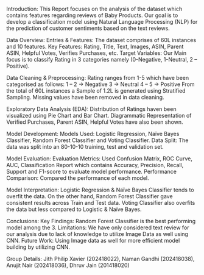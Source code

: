Introduction: 
This Report focuses on the analysis of the dataset which contains features regarding reviews of Baby Products. Our goal is to develop a classification model using Natural Language Processing (NLP) for the prediction of customer sentiments based on the text reviews. 

Data Overview: 
Entries & Features: The dataset comprises of 60L instances and 10 features. 
Key Features: Rating, Title, Text, Images, ASIN, Parent ASIN, Helpful Votes, Verifies Purchases, etc. 
Target Variables: Our Main focus is to classify Rating in 3 categories namely (0-Negative, 1-Neutral, 2 – Positive).

Data Cleaning & Preprocessing: 
Rating ranges from 1-5 which have been categorised as follows:
1 – 2  -> Negative
3  -> Neutral
4 – 5  -> Positive
From the total of 60L instances a Sample of 1.2L is generated using Stratified Sampling. Missing values have been removed in data cleaning.

Exploratory Data Analysis (EDA): 
Distribution of Ratings haven been visualized using Pie Chart and Bar Chart. Diagrammatic Representation of Verified Purchases, Parent ASIN, Helpful Votes have also been shown.

Model Development: 
Models Used: Logistic Regression, Naïve Bayes Classifier, Random Forest Classifier and Voting Classifier. Data Split: The data was split into an 80-10-10 training, test and validation set.

Model Evaluation: 
Evaluation Metrics: Used Confusion Matrix, ROC Curve, AUC, Classification Report which contains Accuracy, Precision, Recall, Support and F1-score to evaluate model performance. Performance Comparison: Compared the performance of each model.

Model Interpretation: 
Logistic Regression & Naïve Bayes Classifier tends to overfit the data. On the other hand, Random Forest Classifier gave consistent results across Train and Test data. Voting Classifier also overfits the data but less compared to Logistic & Naïve Bayes.

Conclusions: 
Key Findings: Random Forest Classifier is the best performing model among the 3. 
Limitations: We have only considered text review for our analysis due to lack of knowledge to utilize Image Data as well using CNN. 
Future Work: Using Image data as well for more efficient model building by utilizing CNN.

Group Details: Jith Philip Xavier (202418022), Naman Gandhi (202418038), Anujit Nair (202418036), Dhruv Jain (201418020)
